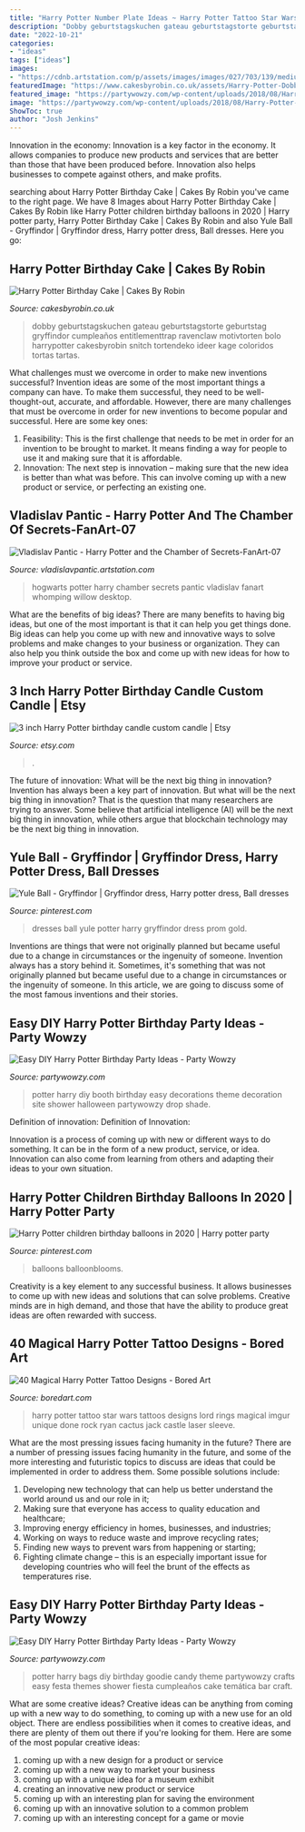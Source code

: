 ```yaml
---
title: "Harry Potter Number Plate Ideas ~ Harry Potter Tattoo Star Wars Tattoos Designs Lord Rings Magical Imgur Unique Done Rock Ryan Cactus Jack Castle Laser Sleeve"
description: "Dobby geburtstagskuchen gateau geburtstagstorte geburtstag gryffindor cumpleaños entitlementtrap ravenclaw motivtorten bolo harrypotter cakesbyrobin snitch tortendeko ideer kage coloridos tortas tartas"
date: "2022-10-21"
categories:
- "ideas"
tags: ["ideas"]
images:
- "https://cdnb.artstation.com/p/assets/images/images/027/703/139/medium/vladislav-pantic-vladpan-desktop-wallpaper.jpg?1592310739"
featuredImage: "https://www.cakesbyrobin.co.uk/assets/Harry-Potter-Dobby-Cake.jpg"
featured_image: "https://partywowzy.com/wp-content/uploads/2018/08/Harry-Potter-Goodie-Bags.jpg"
image: "https://partywowzy.com/wp-content/uploads/2018/08/Harry-Potter-Goodie-Bags.jpg"
ShowToc: true
author: "Josh Jenkins"
---
```



Innovation in the economy:
Innovation is a key factor in the economy. It allows companies to produce new products and services that are better than those that have been produced before. Innovation also helps businesses to compete against others, and make profits.

	

		
searching about Harry Potter Birthday Cake | Cakes By Robin you've came to the right page. We have 8 Images about Harry Potter Birthday Cake | Cakes By Robin like Harry Potter children birthday balloons in 2020 | Harry potter party, Harry Potter Birthday Cake | Cakes By Robin and also Yule Ball - Gryffindor | Gryffindor dress, Harry potter dress, Ball dresses. Here you go:
		
    
## Harry Potter Birthday Cake | Cakes By Robin

<img loading=lazy src="https://www.cakesbyrobin.co.uk/assets/Harry-Potter-Dobby-Cake.jpg" onerror="this.onerror=null;this.src='https://tse2.mm.bing.net/th?id=OIP.rnjSe6P-6uk6xPeKmwgQmAHaI2&amp;pid=15.1';" alt="Harry Potter Birthday Cake | Cakes By Robin">

_Source: cakesbyrobin.co.uk_

>dobby geburtstagskuchen gateau geburtstagstorte geburtstag gryffindor cumpleaños entitlementtrap ravenclaw motivtorten bolo harrypotter cakesbyrobin snitch tortendeko ideer kage coloridos tortas tartas. 

	

What challenges must we overcome in order to make new inventions successful?
Invention ideas are some of the most important things a company can have. To make them successful, they need to be well-thought-out, accurate, and affordable. However, there are many challenges that must be overcome in order for new inventions to become popular and successful. Here are some key ones:
1. Feasibility: This is the first challenge that needs to be met in order for an invention to be brought to market. It means finding a way for people to use it and making sure that it is affordable.
2. Innovation: The next step is innovation – making sure that the new idea is better than what was before. This can involve coming up with a new product or service, or perfecting an existing one. 
    
## Vladislav Pantic - Harry Potter And The Chamber Of Secrets-FanArt-07

<img loading=lazy src="https://cdnb.artstation.com/p/assets/images/images/027/703/139/medium/vladislav-pantic-vladpan-desktop-wallpaper.jpg?1592310739" onerror="this.onerror=null;this.src='https://tse4.mm.bing.net/th?id=OIP.62arBE9RtTEl8ix3fnLECQHaEV&amp;pid=15.1';" alt="Vladislav Pantic - Harry Potter and the Chamber of Secrets-FanArt-07">

_Source: vladislavpantic.artstation.com_

>hogwarts potter harry chamber secrets pantic vladislav fanart whomping willow desktop. 

	

What are the benefits of big ideas?
There are many benefits to having big ideas, but one of the most important is that it can help you get things done. Big ideas can help you come up with new and innovative ways to solve problems and make changes to your business or organization. They can also help you think outside the box and come up with new ideas for how to improve your product or service.

    
## 3 Inch Harry Potter Birthday Candle Custom Candle | Etsy

<img loading=lazy src="https://i.etsystatic.com/10783958/r/il/f32839/2164551946/il_794xN.2164551946_dvj7.jpg" onerror="this.onerror=null;this.src='https://tse3.mm.bing.net/th?id=OIP.KBXsKRo6X0qH8gl9PkT3xQHaKl&amp;pid=15.1';" alt="3 inch Harry Potter birthday candle custom candle | Etsy">

_Source: etsy.com_

>. 

	

The future of innovation: What will be the next big thing in innovation?
Invention has always been a key part of innovation. But what will be the next big thing in innovation? That is the question that many researchers are trying to answer. Some believe that artificial intelligence (AI) will be the next big thing in innovation, while others argue that blockchain technology may be the next big thing in innovation.

    
## Yule Ball - Gryffindor | Gryffindor Dress, Harry Potter Dress, Ball Dresses

<img loading=lazy src="https://i.pinimg.com/736x/10/44/7a/10447a45042b5d8d5bc8c1107626d9cc--gold-prom-dresses-prom-dresses-.jpg" onerror="this.onerror=null;this.src='https://tse1.mm.bing.net/th?id=OIP.g9LvCQ9LQ4hQ2jCkF27FbwHaIs&amp;pid=15.1';" alt="Yule Ball - Gryffindor | Gryffindor dress, Harry potter dress, Ball dresses">

_Source: pinterest.com_

>dresses ball yule potter harry gryffindor dress prom gold. 

	

Inventions are things that were not originally planned but became useful due to a change in circumstances or the ingenuity of someone.
Invention always has a story behind it. Sometimes, it's something that was not originally planned but became useful due to a change in circumstances or the ingenuity of someone. In this article, we are going to discuss some of the most famous inventions and their stories.

    
## Easy DIY Harry Potter Birthday Party Ideas - Party Wowzy

<img loading=lazy src="https://partywowzy.com/wp-content/uploads/2018/08/Harry-Potter-Photo-Booth.jpg" onerror="this.onerror=null;this.src='https://tse1.mm.bing.net/th?id=OIP.p6zmKAF7viF78DvMi0E7fQHaJ4&amp;pid=15.1';" alt="Easy DIY Harry Potter Birthday Party Ideas - Party Wowzy">

_Source: partywowzy.com_

>potter harry diy booth birthday easy decorations theme decoration site shower halloween partywowzy drop shade. 

	

Definition of innovation:
Definition of Innovation: 

Innovation is a process of coming up with new or different ways to do something. It can be in the form of a new product, service, or idea. Innovation can also come from learning from others and adapting their ideas to your own situation.

    
## Harry Potter Children Birthday Balloons In 2020 | Harry Potter Party

<img loading=lazy src="https://i.pinimg.com/originals/6a/f1/73/6af173440c41a24520094984905f2108.jpg" onerror="this.onerror=null;this.src='https://tse3.mm.bing.net/th?id=OIP.dN_OxiKjMWzioVDlpLUpswHaJ4&amp;pid=15.1';" alt="Harry Potter children birthday balloons in 2020 | Harry potter party">

_Source: pinterest.com_

>balloons balloonblooms. 

	

Creativity is a key element to any successful business. It allows businesses to come up with new ideas and solutions that can solve problems. Creative minds are in high demand, and those that have the ability to produce great ideas are often rewarded with success.

    
## 40 Magical Harry Potter Tattoo Designs - Bored Art

<img loading=lazy src="http://www.boredart.com/wp-content/uploads/2016/12/Magical-Harry-Potter-Tattoo-Designs0091.jpg" onerror="this.onerror=null;this.src='https://tse4.mm.bing.net/th?id=OIP.ijRLu3InKfD_mdKqmsmxgQHaNK&amp;pid=15.1';" alt="40 Magical Harry Potter Tattoo Designs - Bored Art">

_Source: boredart.com_

>harry potter tattoo star wars tattoos designs lord rings magical imgur unique done rock ryan cactus jack castle laser sleeve. 

	

What are the most pressing issues facing humanity in the future?
There are a number of pressing issues facing humanity in the future, and some of the more interesting and futuristic topics to discuss are ideas that could be implemented in order to address them. Some possible solutions include: 
1) Developing new technology that can help us better understand the world around us and our role in it; 
2) Making sure that everyone has access to quality education and healthcare; 
3) Improving energy efficiency in homes, businesses, and industries; 
4) Working on ways to reduce waste and improve recycling rates; 
5) Finding new ways to prevent wars from happening or starting; 
6) Fighting climate change – this is an especially important issue for developing countries who will feel the brunt of the effects as temperatures rise.

    
## Easy DIY Harry Potter Birthday Party Ideas - Party Wowzy

<img loading=lazy src="https://partywowzy.com/wp-content/uploads/2018/08/Harry-Potter-Goodie-Bags.jpg" onerror="this.onerror=null;this.src='https://tse3.mm.bing.net/th?id=OIP.dGlv5rFtLGOTjznlrfec2gHaJ4&amp;pid=15.1';" alt="Easy DIY Harry Potter Birthday Party Ideas - Party Wowzy">

_Source: partywowzy.com_

>potter harry bags diy birthday goodie candy theme partywowzy crafts easy festa themes shower fiesta cumpleaños cake temática bar craft. 

	

What are some creative ideas?
Creative ideas can be anything from coming up with a new way to do something, to coming up with a new use for an old object. There are endless possibilities when it comes to creative ideas, and there are plenty of them out there if you're looking for them. Here are some of the most popular creative ideas: 
1. coming up with a new design for a product or service 
2. coming up with a new way to market your business 
3. coming up with a unique idea for a museum exhibit 
4. creating an innovative new product or service 
5. coming up with an interesting plan for saving the environment 
6. coming up with an innovative solution to a common problem 
7. coming up with an interesting concept for a game or movie 

